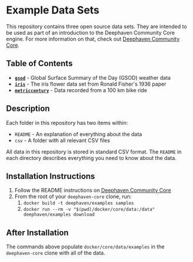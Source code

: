# Example Data Sets

This repository contains three open source data sets.  They are intended to be used as part of an introduction to the Deephaven Community Core engine.  For more information on that, check out [Deephaven Community Core](https://github.com/deephaven/deephaven-core).

## Table of Contents

- **[`gsod`](https://catalog.data.gov/dataset/global-surface-summary-of-the-day-gsod)** - Global Surface Summary of the Day (GSOD) weather data
- **[`iris`](https://archive.ics.uci.edu/ml/datasets/iris)** - The iris flower data set from Ronald Fisher's 1936 paper
- **[`metriccentury`](https://github.com/mikeblas/samples-junk/tree/main/metriccentury)** - Data recorded from a 100 km bike ride

## Description

Each folder in this repository has two items within:

 - `README` - An explanation of everything about the data
 - `csv` - A folder with all relevant CSV files

All data in this repository is stored in standard CSV format.  The `README` in each directory describes everything you need to know about the data.

## Installation Instructions

1. Follow the README instructions on [Deephaven Community Core](https://github.com/deephaven/deephaven-core)
2. From the root of your `deephaven-core` clone, run:
   1. `docker build -t deephaven/examples samples`
   2. `docker run --rm -v "$(pwd)/docker/core/data:/data" deephaven/examples download`

## After Installation

The commands above populate `docker/core/data/examples` in the `deephaven-core` clone with all of the data.
